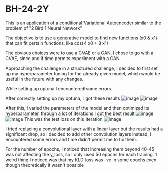 # BH-24-2Y
This is an application of a conditional Variational Autoencoder similar to the problem of "2 Bird 1 Neural Network"

The objective is to use a generative model to find new functions (x0 & x1) that can fit certain functions, like cos(4 x0 + 8 x1)

The obvious choices were to use a CVAE or a GAN, I chose to go with a CVAE, since and if time permits experiment with a GAN.

Approaching the challenge in a structured challenge, I decided to first set up my hyperparameter tuning for the already given model, which would be useful in the future with any changes. 

While setting up optuna I encountered some errors.

After correctly setting up my optuna, I got these results
![image](https://github.com/Mehul0x/BH-24-2Y/assets/146676085/e662f363-74fc-4ab6-a7c7-ee4986fe03df)
![image](https://github.com/Mehul0x/BH-24-2Y/assets/146676085/f7aa67d8-dadd-4a31-bb28-329912db442f)

After this, I varied the parameters of the model and then optimized its hyperparameter, through a lot of iterations I got the best result
![image](https://github.com/Mehul0x/BH-24-2Y/assets/146676085/a0bcf9e6-a19e-4e4a-8a29-29c4f3db0d9c)
![image](https://github.com/Mehul0x/BH-24-2Y/assets/146676085/2ee27a0f-6cf3-460a-9e81-814455393f7a)
This was the test loss on this iteration
![image](https://github.com/Mehul0x/BH-24-2Y/assets/146676085/e31aec06-5755-4b02-8497-93b2924ed703)

I tried replacing a convolutional layer with a linear layer but the results had a significant drop, so I decided to add other convolution layers instead, I encountered some errors and time didn't permit me to fix them.

For the number of epochs, I noticed that increasing them beyond 40-45 was not affecting the y_loss, so I only used 50 epochs for each training.
1 weird thing I noticed was that my KLD loss was -ve in some epochs even though theoretically it wasn't possible
